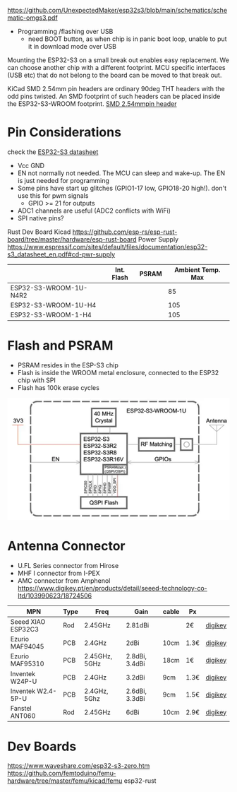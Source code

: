https://github.com/UnexpectedMaker/esp32s3/blob/main/schematics/schematic-omgs3.pdf

* Programming /flashing over USB
  * need BOOT button, as when chip is in panic boot loop, unable to put it in download mode over USB

Mounting the ESP32-S3 on a small break out enables easy replacement.
We can choose another chip with a different footprint.
MCU specific interfaces (USB etc) that do not belong to the board
can be moved to that break out.

KiCad SMD 2.54mm pin headers are ordinary 90deg THT headers with the odd pins
twisted. An SMD footprint of such headers can be placed inside the ESP32-S3-WROOM
footprint.
[SMD 2.54mmpin header](https://pt.farnell.com/fischer-elektronik/sl11-smd-062-40s/header-pin-2-54mm-40way/dp/9729046)

# Pin Considerations

check the [ESP32-S3 datasheet](https://www.espressif.com/sites/default/files/documentation/esp32-s3_datasheet_en.pdf)

* Vcc GND
* EN not normally not needed. The MCU can sleep and wake-up. The EN is just needed for programming
* Some pins have start up glitches (GPIO1-17 low, GPIO18-20 high!). don't use this for pwm signals
    * GPIO >= 21 for outputs
* ADC1 channels are useful (ADC2 conflicts with WiFi)
* SPI native pins?

Rust Dev Board Kicad https://github.com/esp-rs/esp-rust-board/tree/master/hardware/esp-rust-board
Power Supply https://www.espressif.com/sites/default/files/documentation/esp32-s3_datasheet_en.pdf#cd-pwr-supply

|                        | Int. Flash | PSRAM | Ambient Temp. Max |
|------------------------|------------|-------|-------------------|
| ESP32-S3-WROOM-1U-N4R2 |            |       | 85                |
| ESP32-S3-WROOM-1U-H4   |            |       | 105               |
| ESP32-S3-WROOM-1-H4    |            |       | 105               |

# Flash and PSRAM

* PSRAM resides in the ESP-S3 chip
* Flash is inside the WROOM metal enclosure, connected to the ESP32 chip with SPI
* Flash has 100k erase cycles

![img.webp](img/esp32s3-wroom-blocks.webp)

# Antenna Connector

* U.FL Series connector from Hirose
* MHF I connector from I-PEX
* AMC connector from Amphenol
  https://www.digikey.pt/en/products/detail/seeed-technology-co-ltd/103990623/18724506

| MPN                | Type | Freq          | Gain           | cable | Px   |                                                                                                 |
|--------------------|------|---------------|----------------|-------|------|-------------------------------------------------------------------------------------------------|
| Seeed XIAO ESP32C3 | Rod  | 2.45GHz       | 2.81dBi        |       | 2€   | [digikey](https://www.digikey.pt/en/products/detail/seeed-technology-co-ltd/103990623/18724506) |
| Ezurio MAF94045    | PCB  | 2.4GHz        | 2dBi           | 10cm  | 1.3€ | [digikey](https://www.digikey.pt/en/products/detail/ezurio/MAF94045/2392209)                    |
| Ezurio MAF95310    | PCB  | 2.45GHz, 5GHz | 2.8dBi, 3.4dBi | 18cm  | 1€   | [digikey](https://www.digikey.pt/en/products/detail/ezurio/MAF95310/5876486)                    |
| Inventek W24P-U    | PCB  | 2.4GHz        | 3.2dBi         | 9cm   | 1.3€ | [digikey](https://www.digikey.pt/en/products/detail/inventek-systems/W24P-U/4488778)            |
| Inventek W2.4-5P-U | PCB  | 2.4GHz, 5Ghz  | 2.6dBi, 3.3dBi | 9cm   | 1.5€ | [digikey](https://www.digikey.pt/en/products/detail/inventek-systems/W2-4-5P-U/4965325)         |
| Fanstel ANT060     | Rod  | 2.45GHz       | 6dBi           | 10cm  | 2.9€ | [digikey](https://www.digikey.pt/en/products/detail/fanstel-corp/ANT060/8323643)                |


# Dev Boards
https://www.waveshare.com/esp32-s3-zero.htm
https://github.com/femtoduino/femu-hardware/tree/master/femu/kicad/femu
esp32-rust




